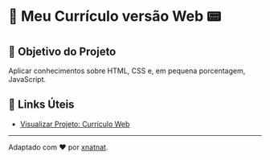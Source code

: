 # :bookmark_tabs: Meu Currículo versão Web :pager:

<h2>🎯 Objetivo do Projeto</h2>
<p>Aplicar conhecimentos sobre HTML, CSS e, em pequena porcentagem, JavaScript. </p>

<h2>🔗 Links Úteis</h2>
<ul>
    <li><a href="https://xnatnat.github.io/curriculo-web/">Visualizar Projeto: Currículo Web</a></li>
</ul>

------------

Adaptado com ♥ por [xnatnat](https://www.linkedin.com/in/xnatnat/ "xnatnat").
